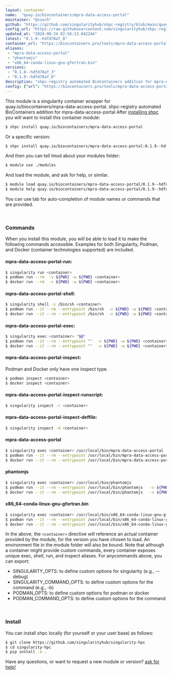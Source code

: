 ```yaml
---
layout: container
name:  "quay.io/biocontainers/mpra-data-access-portal"
maintainer: "@vsoch"
github: "https://github.com/singularityhub/shpc-registry/blob/main/quay.io/biocontainers/mpra-data-access-portal/container.yaml"
config_url: "https://raw.githubusercontent.com/singularityhub/shpc-registry/main/quay.io/biocontainers/mpra-data-access-portal/container.yaml"
updated_at: "2024-08-24 02:56:13.042244"
latest: "0.1.9--hdfd78af_0"
container_url: "https://biocontainers.pro/tools/mpra-data-access-portal"
aliases:
 - "mpra-data-access-portal"
 - "phantomjs"
 - "x86_64-conda-linux-gnu-gfortran.bin"
versions:
 - "0.1.8--hdfd78af_3"
 - "0.1.9--hdfd78af_0"
description: "shpc-registry automated BioContainers addition for mpra-data-access-portal"
config: {"url": "https://biocontainers.pro/tools/mpra-data-access-portal", "maintainer": "@vsoch", "description": "shpc-registry automated BioContainers addition for mpra-data-access-portal", "latest": {"0.1.9--hdfd78af_0": "sha256:7689d85e41e98060da786c9651dd75227cd875da773fb6335031d598cbd48eeb"}, "tags": {"0.1.8--hdfd78af_3": "sha256:9ede44226d22207714469b96ea96bb0ef2b87f73d3a228579d0f5abbc2c256d7", "0.1.9--hdfd78af_0": "sha256:7689d85e41e98060da786c9651dd75227cd875da773fb6335031d598cbd48eeb"}, "docker": "quay.io/biocontainers/mpra-data-access-portal", "aliases": {"mpra-data-access-portal": "/usr/local/bin/mpra-data-access-portal", "phantomjs": "/usr/local/bin/phantomjs", "x86_64-conda-linux-gnu-gfortran.bin": "/usr/local/bin/x86_64-conda-linux-gnu-gfortran.bin"}}
---
```


This module is a singularity container wrapper for quay.io/biocontainers/mpra-data-access-portal.
shpc-registry automated BioContainers addition for mpra-data-access-portal
After [installing shpc](#install) you will want to install this container module:


```bash
$ shpc install quay.io/biocontainers/mpra-data-access-portal
```

Or a specific version:

```bash
$ shpc install quay.io/biocontainers/mpra-data-access-portal:0.1.9--hdfd78af_0
```

And then you can tell lmod about your modules folder:

```bash
$ module use ./modules
```

And load the module, and ask for help, or similar.

```bash
$ module load quay.io/biocontainers/mpra-data-access-portal/0.1.9--hdfd78af_0
$ module help quay.io/biocontainers/mpra-data-access-portal/0.1.9--hdfd78af_0
```

You can use tab for auto-completion of module names or commands that are provided.

<br>

### Commands

When you install this module, you will be able to load it to make the following commands accessible.
Examples for both Singularity, Podman, and Docker (container technologies supported) are included.

#### mpra-data-access-portal-run:

```bash
$ singularity run <container>
$ podman run --rm  -v ${PWD} -w ${PWD} <container>
$ docker run --rm  -v ${PWD} -w ${PWD} <container>
```

#### mpra-data-access-portal-shell:

```bash
$ singularity shell -s /bin/sh <container>
$ podman run --it --rm --entrypoint /bin/sh  -v ${PWD} -w ${PWD} <container>
$ docker run --it --rm --entrypoint /bin/sh  -v ${PWD} -w ${PWD} <container>
```

#### mpra-data-access-portal-exec:

```bash
$ singularity exec <container> "$@"
$ podman run --it --rm --entrypoint ""  -v ${PWD} -w ${PWD} <container> "$@"
$ docker run --it --rm --entrypoint ""  -v ${PWD} -w ${PWD} <container> "$@"
```

#### mpra-data-access-portal-inspect:

Podman and Docker only have one inspect type.

```bash
$ podman inspect <container>
$ docker inspect <container>
```

#### mpra-data-access-portal-inspect-runscript:

```bash
$ singularity inspect -r <container>
```

#### mpra-data-access-portal-inspect-deffile:

```bash
$ singularity inspect -d <container>
```


#### mpra-data-access-portal

```bash
$ singularity exec <container> /usr/local/bin/mpra-data-access-portal
$ podman run --it --rm --entrypoint /usr/local/bin/mpra-data-access-portal   -v ${PWD} -w ${PWD} <container> -c " $@"
$ docker run --it --rm --entrypoint /usr/local/bin/mpra-data-access-portal   -v ${PWD} -w ${PWD} <container> -c " $@"
```


#### phantomjs

```bash
$ singularity exec <container> /usr/local/bin/phantomjs
$ podman run --it --rm --entrypoint /usr/local/bin/phantomjs   -v ${PWD} -w ${PWD} <container> -c " $@"
$ docker run --it --rm --entrypoint /usr/local/bin/phantomjs   -v ${PWD} -w ${PWD} <container> -c " $@"
```


#### x86_64-conda-linux-gnu-gfortran.bin

```bash
$ singularity exec <container> /usr/local/bin/x86_64-conda-linux-gnu-gfortran.bin
$ podman run --it --rm --entrypoint /usr/local/bin/x86_64-conda-linux-gnu-gfortran.bin   -v ${PWD} -w ${PWD} <container> -c " $@"
$ docker run --it --rm --entrypoint /usr/local/bin/x86_64-conda-linux-gnu-gfortran.bin   -v ${PWD} -w ${PWD} <container> -c " $@"
```



In the above, the `<container>` directive will reference an actual container provided
by the module, for the version you have chosen to load. An environment file in the
module folder will also be bound. Note that although a container
might provide custom commands, every container exposes unique exec, shell, run, and
inspect aliases. For anycommands above, you can export:

 - SINGULARITY_OPTS: to define custom options for singularity (e.g., --debug)
 - SINGULARITY_COMMAND_OPTS: to define custom options for the command (e.g., -b)
 - PODMAN_OPTS: to define custom options for podman or docker
 - PODMAN_COMMAND_OPTS: to define custom options for the command

<br>

### Install

You can install shpc locally (for yourself or your user base) as follows:

```bash
$ git clone https://github.com/singularityhub/singularity-hpc
$ cd singularity-hpc
$ pip install -e .
```

Have any questions, or want to request a new module or version? [ask for help!](https://github.com/singularityhub/singularity-hpc/issues)